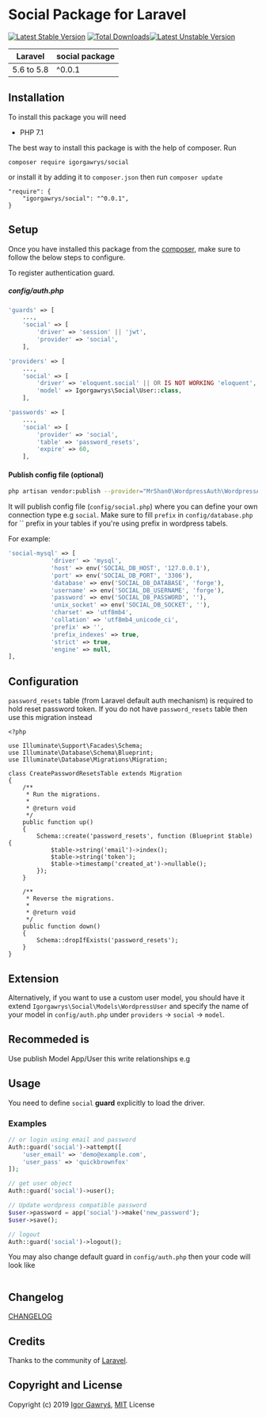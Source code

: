 # Social Package for Laravel

[![Latest Stable Version](https://poser.pugx.org/igorgawrys/social/version)](https://packagist.org/packages/igorgawrys/social) [![Total Downloads](https://poser.pugx.org/igorgawrys/social/downloads)](https://packagist.org/packages/igorgawrys/social)[![Latest Unstable Version](https://poser.pugx.org/igorgawrys/social/v/unstable)](//packagist.org/packages/igorgawrys/social)

| **Laravel**  |  **social package** |
|---|---|
| 5.6 to 5.8  | ^0.0.1  |

## Installation

To install this package you will need
  - PHP 7.1

The best way to install this package is with the help of composer. Run
```
composer require igorgawrys/social
```

or install it by adding it to `composer.json` then run `composer update`
```
"require": {
    "igorgawrys/social": "^0.0.1",
}
```

## Setup

Once you have installed this package from the [composer](https://packagist.org/packages/igorgawrys/social), make sure to follow the below steps to configure.

To register authentication guard.

##### config/auth.php
```php
'guards' => [
    ...,
    'social' => [
        'driver' => 'session' || 'jwt',
        'provider' => 'social',
    ],
```

```php
'providers' => [
    ...,
    'social' => [
        'driver' => 'eloquent.social' || OR IS NOT WORKING 'eloquent',
        'model' => Igorgawrys\Social\User::class,
    ],
```

```php
'passwords' => [
    ...,
    'social' => [
        'provider' => 'social',
        'table' => 'password_resets',
        'expire' => 60,
    ],
```

#### Publish config file (optional)
```bash
php artisan vendor:publish --provider="MrShan0\WordpressAuth\WordpressAuthServiceProvider"
```

It will publish config file (`config/social.php`) where you can define your own connection type e.g `social`. Make sure to fill `prefix` in `config/database.php` for `` prefix in your tables if you're using prefix in wordpress tabels.

For example:
```php
'social-mysql' => [
            'driver' => 'mysql',
            'host' => env('SOCIAL_DB_HOST', '127.0.0.1'),
            'port' => env('SOCIAL_DB_PORT', '3306'),
            'database' => env('SOCIAL_DB_DATABASE', 'forge'),
            'username' => env('SOCIAL_DB_USERNAME', 'forge'),
            'password' => env('SOCIAL_DB_PASSWORD', ''),
            'unix_socket' => env('SOCIAL_DB_SOCKET', ''),
            'charset' => 'utf8mb4',
            'collation' => 'utf8mb4_unicode_ci',
            'prefix' => '',
            'prefix_indexes' => true,
            'strict' => true,
            'engine' => null,
],
```

## Configuration

`password_resets` table (from Laravel default auth mechanism) is required to hold reset password token. If you do not have `password_resets` table then use this migration instead
```
<?php

use Illuminate\Support\Facades\Schema;
use Illuminate\Database\Schema\Blueprint;
use Illuminate\Database\Migrations\Migration;

class CreatePasswordResetsTable extends Migration
{
    /**
     * Run the migrations.
     *
     * @return void
     */
    public function up()
    {
        Schema::create('password_resets', function (Blueprint $table) {
            $table->string('email')->index();
            $table->string('token');
            $table->timestamp('created_at')->nullable();
        });
    }

    /**
     * Reverse the migrations.
     *
     * @return void
     */
    public function down()
    {
        Schema::dropIfExists('password_resets');
    }
}
```

## Extension
Alternatively, if you want to use a custom user model, you should have it extend `Igorgawrys\Social\Models\WordpressUser` and specify the name of your model in `config/auth.php` under `providers` -> `social` -> `model`.

## Recommeded is 
Use publish Model App/User this write relationships e.g

## Usage
You need to define `social` **guard** explicitly to load the driver.
### Examples
```php
// or login using email and password
Auth::guard('social')->attempt([
    'user_email' => 'demo@example.com',
    'user_pass' => 'quickbrownfox'
]);

// get user object
Auth::guard('social')->user();

// Update wordpress compatible password
$user->password = app('social')->make('new_password');
$user->save();

// logout
Auth::guard('social')->logout();
```

You may also change default guard in `config/auth.php` then your code will look like
```php
```

## Changelog

[CHANGELOG](CHANGELOG.md)

## Credits

Thanks to the community of [Laravel](https://www.laravel.com/).

## Copyright and License

Copyright (c) 2019 [Igor Gawryś](https://igorgawrys.pl/), [MIT](LICENSE) License
